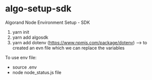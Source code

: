 # algo-setup-sdk
Algorand Node Environment Setup - SDK

1. yarn init
2. yarn add algosdk
3. yarn add dotenv (https://www.npmjs.com/package/dotenv) --> to created an evn file which we can replace the variables

To use env file:
- source .env
- node node_status.js file